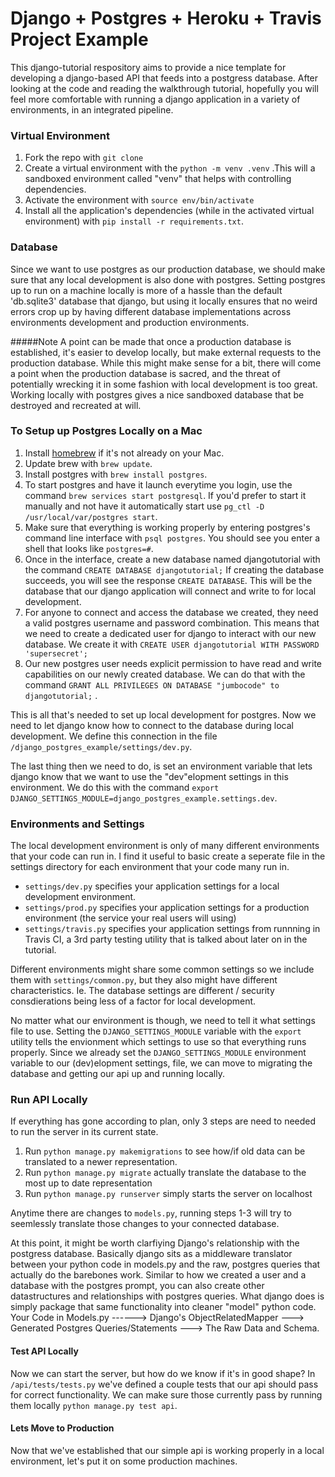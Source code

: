 # Django + Postgres + Heroku + Travis Project Example

This django-tutorial respository aims to provide a nice template for developing a django-based API that feeds into a postgress database. After looking at the code and reading the walkthrough tutorial, hopefully you will feel more comfortable with running a django application in a variety of environments, in an integrated pipeline. 
### Virtual Environment 
1. Fork the repo with `git clone`
2. Create a virtual environment with the  `python -m venv .venv` .This will a sandboxed environment called "venv" that helps with controlling dependencies.
3. Activate the environment with `source env/bin/activate`
4. Install all the application's dependencies (while in the activated virtual environment) with `pip install -r requirements.txt`.

### Database

Since we want to use postgres as our production database, we should make sure that any local development is also done with postgres. Setting postgres up to run on a machine locally is more of a hassle than the default 'db.sqlite3' database that django, but using it locally ensures that no weird errors crop up by having different database implementations across environments development and production environments.

#####Note
A point can be made that once a production database is established, it's easier to develop locally, but make external requests to the production database. While this might make sense for a bit, there will come a point when the production database is sacred, and the threat of potentially wrecking it in some fashion with local development is too great. Working locally with postgres gives a nice sandboxed database that be destroyed and recreated at will. 

### To Setup up Postgres Locally on a Mac
1. Install [homebrew](https://brew.sh/) if it's not already on your Mac.
2. Update brew with `brew update`.
3. Install postgres with `brew install postgres`.
4. To start postgres and have it launch everytime you login, use the command `brew services start postgresql`. If you'd prefer to start it manually and not have it automatically start use `pg_ctl -D /usr/local/var/postgres start`.
5. Make sure that everything is working properly by entering postgres's command line interface with `psql postgres`. You should see you enter a shell that looks like `postgres=#`.
6. Once in the interface, create a new database named djangotutorial with the command `CREATE DATABASE djangotutorial;` If creating the database succeeds, you will see the response `CREATE DATABASE`. This will be the database that our django application will connect and write to for local development. 
7. For anyone to connect and access the database we created, they need a valid postgres username and password combination. This means that we need to create a dedicated user for django to interact with our new database. We create it with  `CREATE USER djangotutorial WITH PASSWORD 'supersecret';` 
8. Our new postgres user needs explicit permission to have read and write capabilities on our newly created database. We can do that with the command `GRANT ALL PRIVILEGES ON DATABASE "jumbocode" to djangotutorial;` .  

This is all that's needed to set up local development for postgres. Now we need to let django know how to connect to the database during local development. We define this connection in the file `/django_postgres_example/settings/dev.py`.
 
The last thing then we need to do, is set an environment variable that lets django know that we want to use the "dev"elopment settings in this environment. We do this with the command `export DJANGO_SETTINGS_MODULE=django_postgres_example.settings.dev`. 


### Environments and Settings

The local development environment is only of many different environments that your code can run in. I find it useful to basic create a seperate file in the settings directory for each environment that your code many run in.

* `settings/dev.py` specifies your application settings for a local development environment. 
* `settings/prod.py` specifies your application settings for a production environment (the service your real users will using) 
* `settings/travis.py` specifies your application settings from runnning in Travis CI, a 3rd party testing utility that is talked about later on in the tutorial. 

Different environments might share some common settings so we include them with `settings/common.py`, but they also might have different characteristics. Ie. The database settings are different / security consdierations being less of a factor for local development. 

No matter what our environment is though, we need to tell it what settings file to use. Setting the `DJANGO_SETTINGS_MODULE` variable with the `export` utility tells the envionment which settings to use so that everything runs properly. Since we already set the `DJANGO_SETTINGS_MODULE` environment variable to our (dev)elopment settings, file, we can move to migrating the database and getting our api up and running locally. 


### Run API Locally

If everything has gone according to plan, only 3 steps are need to needed to run the server in its current state.

1. Run `python manage.py makemigrations` to see how/if old data can be translated to a newer representation.
2. Run `python manage.py migrate` actually translate the database to the most up to date representation
3.  Run `python manage.py runserver` simply starts the server on localhost

Anytime there are changes to `models.py`, running steps 1-3 will try to seemlessly translate those changes to your connected database. 

At this point, it might be worth clarfiying Django's relationship with the postgress database. Basically django sits as a middleware translator between your python code in models.py and the raw, postgres queries that actually do the barebones work. Similar to how we created a user and a database with the postgres prompt, you can also create other datastructures and relationships with postgres queries. What django does is simply package that same functionality into cleaner "model" python code.
Your Code in 
Models.py ------> Django's ObjectRelatedMapper ---> Generated Postgres Queries/Statements --->  The Raw Data and Schema.

#### Test API Locally

Now we can start the server, but how do we know if it's in good shape? In `/api/tests/tests.py` we've defined a couple tests that our api should pass for correct functionality. We can make sure those currently pass by running them locally `python manage.py test api`. 


#### Lets Move to Production

Now that we've established that our simple api is working properly in a local environment, let's put it on some production machines.  